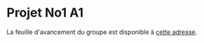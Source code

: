 # Projet No1 A1

La feuille d'avancement du groupe est disponible à [cette adresse](https://viacesifr-my.sharepoint.com/personal/damien_nouilhan_viacesi_fr/_layouts/15/guestaccess.aspx?guestaccesstoken=lXBeGyhjvb3AaQ9yfmU7kYC9Z7SzR45B8ARdTTRPIlM%3D&docid=2_05901bdf8dc664b95995a948bf2c528be&rev=1&e=b499e3c8b61b438f8000128ddb8c7598).
